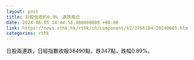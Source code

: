 ```yaml
---
layout: post
title: 日股低收約0.9%　連跌兩日
date: 2024-06-05 14:44:56.000000000 +08:00
link: https://news.rthk.hk/rthk/ch/component/k2/1756184-20240605.htm
categories: rthk
---
```


日股兩連跌，日經指數收報38490點，跌347點，跌幅0.89%。
